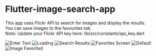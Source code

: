 # Flutter-image-search-app

This app uses Flickr API to search for images and display the results.  
You can save images to the favourites tab.  
Note: Update your Flickr API key here: lib/src/constants/api_key.dart

![Enter Text](https://user-images.githubusercontent.com/30191973/183275260-f8d24d3e-cd81-47ec-8866-4b086f0a22d1.png)
![Loading](https://user-images.githubusercontent.com/30191973/183275262-87153fd0-bdaf-4741-8d69-56cb4d8d4a92.png)
![Search Results](https://user-images.githubusercontent.com/30191973/183275266-c66935ec-9710-439f-ac26-9b2d0ae10eaa.png)
![Favorites Screen](https://user-images.githubusercontent.com/30191973/183275276-4176c014-0f53-4516-8a16-ca439dc118b4.png)
![Default](https://user-images.githubusercontent.com/30191973/183275272-546d5147-9f3f-4df1-8476-4c27cd8f7d37.png)
![Image Favorited](https://user-images.githubusercontent.com/30191973/183275275-f46be91a-0af7-4f6d-bf7c-86030bdcee26.png)
